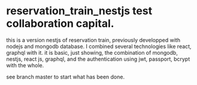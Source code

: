 # reservation_train_nestjs test collaboration capital.
this is a version nestjs of reservation train, previously developped with nodejs and mongodb database. I combined several technologies like react, graphql with it.
it is basic, just showing,  the combination of mongodb, nestjs, react js, graphql, and the authentication using jwt, passport, bcrypt with the whole.

see  branch master to start what has been done.
